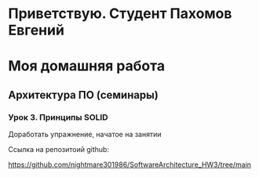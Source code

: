 # Приветствую. Cтудент Пахомов Евгений 

# Моя домашняя работа

## Архитектура ПО (семинары)
### Урок 3. Принципы SOLID

Доработать упражнение, начатое на занятии

Ссылка на репозитоий github:

https://github.com/nightmare301986/SoftwareArchitecture_HW3/tree/main
